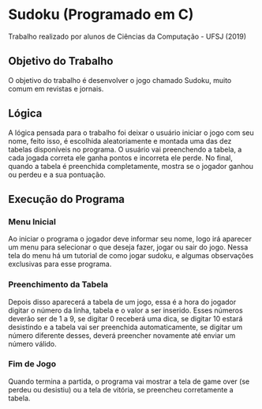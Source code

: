 # Sudoku (Programado em C)

Trabalho realizado por alunos de Ciências da Computação - UFSJ (2019)

## Objetivo do Trabalho

O objetivo do trabalho é desenvolver o jogo chamado Sudoku, muito
comum em revistas e jornais.

## Lógica

A lógica pensada para o trabalho foi deixar o usuário iniciar o jogo com seu nome, feito isso, é escolhida aleatoriamente e montada uma das dez tabelas disponíveis no programa. O usuário vai preenchendo a tabela, a cada jogada correta ele ganha pontos e incorreta ele perde. No final, quando a tabela é preenchida completamente, mostra se o jogador ganhou ou perdeu e a sua pontuação.

## Execução do Programa

### Menu Inicial

Ao iniciar o programa o jogador deve informar seu nome, logo irá aparecer um menu para selecionar o que deseja fazer, jogar ou sair do jogo. Nessa tela do menu há um tutorial de como jogar sudoku, e algumas observações exclusivas para esse programa.

### Preenchimento da Tabela

Depois disso aparecerá a tabela de um jogo, essa é a hora do jogador digitar o número da linha, tabela e o valor a ser inserido. Esses números deverão ser de 1 a 9, se digitar 0 receberá uma dica, se digitar 10 estará desistindo e a tabela vai ser preenchida automaticamente, se digitar um número diferente desses, deverá preencher novamente até enviar um número válido.

### Fim de Jogo

Quando termina a partida, o programa vai mostrar a tela de game over (se perdeu ou desistiu) ou a tela de vitória, se preencheu corretamente a tabela.
